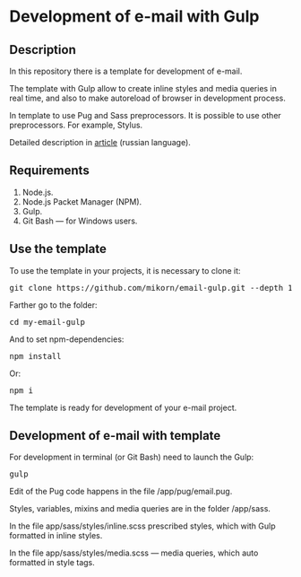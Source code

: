 <h1>Development of e-mail with Gulp</h1>
<h2>Description</h2>
<p>In this repository there is a template for development of e-mail.</p>
<p>The template with Gulp allow to create inline styles and media queries in real time, and also to make autoreload of browser in development process.</p>
<p>In template to use Pug and Sass preprocessors. It is possible to use other preprocessors. For example, Stylus.</p>
<p>Detailed description in <a href="https://webmikorn.ru/articles/verstka-elektronnogo-pisma-s-pomoshhyu-gulp/">article</a> (russian language).</p>
<h2>Requirements</h2>
<ol>
  <li>Node.js.</li>
  <li>Node.js Packet Manager (NPM).</li>
  <li>Gulp.</li>
  <li>Git Bash &mdash; for Windows users.</li>
</ol>
<h2>Use the template</h2>
<p>To use the template in your projects, it is necessary to clone it:</p>
<pre>git clone https://github.com/mikorn/email-gulp.git --depth 1 my-email-gulp</pre>
<p>Farther go to the folder:</p>
<pre>cd my-email-gulp</pre>
<p>And to set npm-dependencies:</p>
<pre>npm install</pre>
<p>Or:</p>
<pre>npm i</pre>
<p>The template is ready for development of your e-mail project.</p>
<h2>Development of e-mail with template</h2>
<p>For development in terminal (or Git Bash) need to launch the Gulp:</p>
<pre>gulp</pre>
<p>Edit of the Pug code happens in the file /app/pug/email.pug.</p>
<p>Styles, variables, mixins and media queries are in the folder /app/sass.</p>
<p>In the file app/sass/styles/inline.scss prescribed styles, which with Gulp formatted in inline styles.</p>
<p>In the file app/sass/styles/media.scss &mdash; media queries, which auto formatted in style tags.</p>
